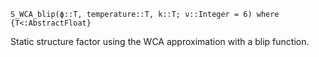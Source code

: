 ```
S_WCA_blip(ϕ::T, temperature::T, k::T; ν::Integer = 6) where {T<:AbstractFloat}
```

Static structure factor using the WCA approximation with a blip function.
